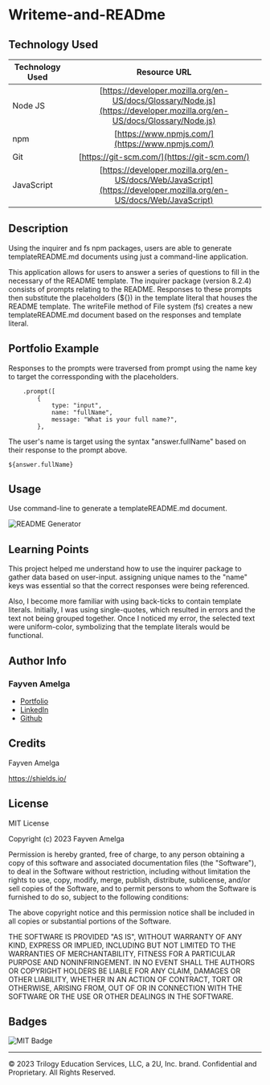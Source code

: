 # Writeme-and-READme

## Technology Used 

| Technology Used         | Resource URL           | 
| ------------- |:-------------:| 
| Node JS    | [https://developer.mozilla.org/en-US/docs/Glossary/Node.js](https://developer.mozilla.org/en-US/docs/Glossary/Node.js) | 
| npm     | [https://www.npmjs.com/](https://www.npmjs.com/)      |   
| Git | [https://git-scm.com/](https://git-scm.com/)     |    
| JavaScript    | [https://developer.mozilla.org/en-US/docs/Web/JavaScript](https://developer.mozilla.org/en-US/docs/Web/JavaScript) | 

## Description 

Using the inquirer and fs npm packages, users are able to generate templateREADME.md documents using just a command-line application.

This application allows for users to answer a series of questions to fill in the necessary of the README template. The inquirer package (version 8.2.4) consists of prompts relating to the README. Responses to these prompts then substitute the placeholders (${}) in the template literal that houses the README template. The writeFile method of File system (fs) creates a new templateREADME.md document based on the responses and template literal.  

## Portfolio Example

Responses to the prompts were traversed from prompt using the name key to target the corressponding with the placeholders. 


```    inquirer
    .prompt([
        { 
            type: "input",
            name: "fullName",
            message: "What is your full name?",
        },
```

The user's name is target using the syntax "answer.fullName" based on their response to the prompt above. 

```
${answer.fullName}
```


## Usage 

Use command-line to generate a templateREADME.md document.

![README Generator](./assets/images/Work%20Day%20Scheduler.jpeg)

## Learning Points 

This project helped me understand how to use the inquirer package to gather data based on user-input. assigning unique names to the "name" keys was essential so that the correct responses were being referenced. 

Also, I become more familiar with using back-ticks to contain template literals. Initially, I was using single-quotes, which resulted in errors and the text not being grouped together. Once I noticed my error, the selected text were uniform-color, symbolizing that the template literals would be functional. 

## Author Info

### Fayven Amelga 


* [Portfolio](https://famelga.github.io/Portfolio/)
* [LinkedIn](https://www.linkedin.com/in/fayven-amelga-b09b17b6/)
* [Github](https://github.com/famelga)



## Credits

Fayven Amelga

https://shields.io/ 


## License

MIT License

Copyright (c) 2023 Fayven Amelga

Permission is hereby granted, free of charge, to any person obtaining a copy
of this software and associated documentation files (the "Software"), to deal
in the Software without restriction, including without limitation the rights
to use, copy, modify, merge, publish, distribute, sublicense, and/or sell
copies of the Software, and to permit persons to whom the Software is
furnished to do so, subject to the following conditions:

The above copyright notice and this permission notice shall be included in all
copies or substantial portions of the Software.

THE SOFTWARE IS PROVIDED "AS IS", WITHOUT WARRANTY OF ANY KIND, EXPRESS OR
IMPLIED, INCLUDING BUT NOT LIMITED TO THE WARRANTIES OF MERCHANTABILITY,
FITNESS FOR A PARTICULAR PURPOSE AND NONINFRINGEMENT. IN NO EVENT SHALL THE
AUTHORS OR COPYRIGHT HOLDERS BE LIABLE FOR ANY CLAIM, DAMAGES OR OTHER
LIABILITY, WHETHER IN AN ACTION OF CONTRACT, TORT OR OTHERWISE, ARISING FROM,
OUT OF OR IN CONNECTION WITH THE SOFTWARE OR THE USE OR OTHER DEALINGS IN THE
SOFTWARE.

## Badges

![MIT Badge](https://img.shields.io/badge/license-MIT-blue)

---

© 2023 Trilogy Education Services, LLC, a 2U, Inc. brand. Confidential and Proprietary. All Rights Reserved.
